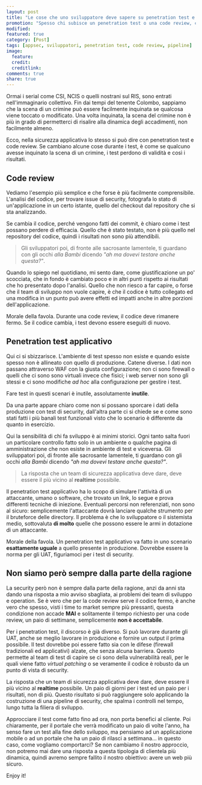 ```yaml
---
layout: post
title: "Le cose che uno sviluppatore deve sapere su penetration test e code review"
promotion: "Spesso chi subisce un penetration test o una code review, commette errori che invalidano i risultati dei test. Vediamo cosa non va mai fatto."
modified: 
featured: true
category: [Post]
tags: [appsec, sviluppatori, penetration test, code review, pipeline]
image:
  feature:
  credit:
  creditlink:
comments: true
share: true
---
```


Ormai i serial come CSI, NCIS o quelli nostrani sul RIS, sono entrati
nell'immaginario collettivo. Fin dai tempi del tenente Colombo, sappiamo che la
scena di un crimine può essere facilmente inquinata se qualcosa viene toccato o
modificato. Una volta inquinata, la scena del crimine non è più in grado di
permetterci di risalire alla dinamica degli accadimenti, non facilmente almeno.

Ecco, nella sicurezza applicativa lo stesso si può dire con penetration test e
code review. Se cambiano alcune cose durante i test, è come se qualcuno avesse
inquinato la scena di un crimine, i test perdono di validità e così i
risultati.

## Code review

Vediamo l'esempio più semplice e che forse è più facilmente comprensibile.
L'analisi del codice, per trovare issue di security, fotografa lo stato di
un'applicazione in un certo istante, quello del checkout dal repository che si
sta analizzando.

Se cambia il codice, perché vengono fatti dei commit, è chiaro come i test
possano perdere di efficacia. Quello che è stato testato, non è più quello nel
repository del codice, quindi i risultati non sono più attendibili.

> Gli sviluppatori poi, di fronte alle sacrosante lamentele, ti guardano con
> gli occhi *alla Bambi* dicendo *"ah ma dovevi testare anche questa?"*.

Quando lo spiego nel quotidiano, mi sento dare, come giustificazione un po'
scocciata, che in fondo è cambiato poco e in altri punti rispetto ai risultati
che ho presentato dopo l'analisi. Quello che non riesco a far capire, o forse
che il team di sviluppo non vuole capire, è che il codice è tutto collegato ed
una modifica in un punto può avere effetti ed impatti anche in altre porzioni
dell'applicazione.

Morale della favola. Durante una code review, il codice deve rimanere fermo. Se
il codice cambia, i test devono essere eseguiti di nuovo.

## Penetration test applicativo

Qui ci si sbizzarisce. L'ambiente di test spesso non esiste e quando esiste
spesso non è allineato con quello di produzione. Catene diverse. I dati non
passano attraverso WAF con la giusta configurazione; non ci sono firewall o
quelli che ci sono sono virtuali invece che fisici; i web server non sono gli
stessi e ci sono modifiche *ad hoc* alla configurazione per gestire i test.

Fare test in questi scenari è inutile, assolutamente **inutile**.

Da una parte appare chiaro come non si possano sporcare i dati della produzione
con test di security, dall'altra parte ci si chiede se e come sono stati fatti
i più banali test funzionali visto che lo scenario è differente da quanto in
esercizio.

Qui la sensibilità di chi fa sviluppo è ai minimi storici. Ogni tanto salta
fuori un particolare controllo fatto solo in un ambiente o qualche pagina di
amministrazione che non esiste in ambiente di test e viceversa. Gli
sviluppatori poi, di fronte alle sacrosante lamentele, ti guardano con gli
occhi *alla Bambi* dicendo *"ah ma dovevi testare anche questa?"*.

> La risposta che un team di sicurezza applicativa deve dare, deve essere il
> più vicino al **realtime** possibile.

Il penetration test applicativo ha lo scopo di simulare l'attività di un
attaccante, umano o software, che trovato un link, lo segue e prova differenti
tecniche di iniezione. Eventuali percorsi non referenziati, non sono al sicuro:
semplicemente l'attaccante dovrà lanciare qualche strumento per il bruteforce
delle directory. Il problema è che lo sviluppatore o il sistemista medio,
sottovaluta **di molto** quelle che possono essere le armi in dotazione di un
attaccante.

Morale della favola. Un penetration test applicativo va fatto in uno scenario
**esattamente uguale** a quello presente in produzione. Dovrebbe essere la
norma per gli UAT, figuriamoci per i test di security.

## Non siamo però sempre dalla parte della ragione

La security però non è sempre dalla parte della ragione, anzi da anni sta dando
una risposta a mio avviso sbagliata, ai problemi dei team di sviluppo e
operation. Se è vero che per la code review serve il codice fermo, è anche vero
che spesso, visti i time to market sempre più pressanti, questa condizione non
accade **MAI** e solitamente il tempo richiesto per una code review, un paio di
settimane, semplicemente **non è accettabile**.

Per i penetration test, il discorso è già diverso. Si può lavorare durante gli
UAT, anche se meglio lavorare in produzione e fornire un output il prima
possibile. Il test dovrebbe poi essere fatto sia con le difese (firewall
tradizionali ed applicativi) alzate, che senza alcuna barriera. Questo permette
al team di test di capire se ci sono della vulnerabilità reali, per le quali
viene fatto _virtual patching_ o se veramente il codice è robusto da un punto
di vista di security.

La risposta che un team di sicurezza applicativa deve dare, deve essere il più
vicino al **realtime** possibile. Un paio di giorni per i test ed un paio per i
risultati, non di più. Questo risultato si può raggiungere solo applicando la
costruzione di una pipeline di security, che spalma i controlli nel tempo,
lungo tutta la filiera di sviluppo.

Approcciare il test come fatto fino ad ora, non porta benefici al cliente. Poi
chiaramente, per il portale che verrà modificato un paio di volte l'anno, ha
senso fare un test alla fine dello sviluppo, ma pensiamo ad un applicazione
mobile o ad un portale che ha un paio di rilasci a settimana... in questo caso,
come vogliamo comportarci? Se non cambiamo il nostro approccio, non potremo mai
dare una risposta a questa tipologia di clientela più dinamica, quindi avremo
sempre fallito il nostro obiettivo: avere un web più sicuro.

Enjoy it!
